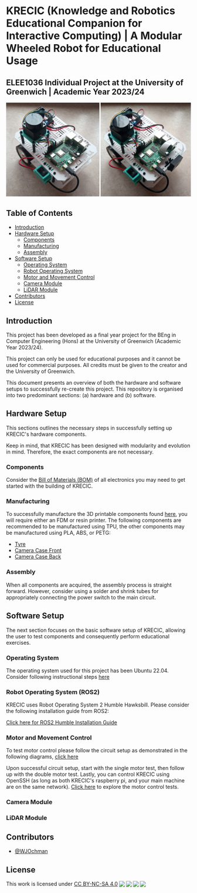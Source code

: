 # KRECIC (Knowledge and Robotics Educational Companion for Interactive Computing) | A Modular Wheeled Robot for Educational Usage
## ELEE1036 Individual Project at the University of Greenwich | Academic Year 2023/24

<p align="center">
  <img src="krecic_design/images/photographs/krecic_lidar_cam_configuration.png" alt="krecic_image" style="width: 700px; margin-right: 10px;"/>
</p>

## Table of Contents
- [Introduction](#introduction)
- [Hardware Setup](#hardware-setup)
  - [Components](#components)
  - [Manufacturing](#manufacturing)
  - [Assembly](#assembly)
- [Software Setup](#software-setup)
  - [Operating System](#operating-system)
  - [Robot Operating System](#robot-operating-system)
  - [Motor and Movement Control](#motor-and-movement-control)
  - [Camera Module](#camera-module)
  - [LiDAR Module](#lidar-module)
- [Contributors](#contributors)
- [License](#license) 

## Introduction
This project has been developed as a final year project for the BEng in Computer Engineering (Hons) at the University of Greenwich (Academic Year 2023/24). 

This project can only be used for educational purposes and it cannot be used for commercial purposes. All credits must be given to the creator and the University of Greenwich. 

This document presents an overview of both the hardware and software setups to successfully re-create this project. This repository is organised into two predominant sections: (a) hardware and (b) software.

## Hardware Setup
This sections outlines the necessary steps in successfully setting up KRECIC's hardware components. 

Keep in mind, that KRECIC has been designed with modularity and evolution in mind. Therefore, the exact components are not necessary. 

### Components
Consider the [Bill of Materials (BOM)](/krecic_design/electronics/KRECIC_BOM.pdf) of all electronics you may need to get started with the building of KRECIC.

### Manufacturing 
To successfully manufacture the 3D printable components found [here](/krecic_design/stl_files/), you will require either an FDM or resin printer. The following components are recommended to be manufactured using TPU, the other components may be manufactured using PLA, ABS, or PETG:
- [Tyre](/krecic_design/stl_files/tyre.stl)
- [Camera Case Front](/krecic_design/stl_files/raspi_camera_front.stl)
- [Camera Case Back](/krecic_design/stl_files/raspi_camera_back.stl)

### Assembly
When all components are acquired, the assembly process is straight forward. However, consider using a solder and shrink tubes for appropriately connecting the power switch to the main circuit. 

## Software Setup
The next section focuses on the basic software setup of KRECIC, allowing the user to test components and consequently perform educational exercises. 

### Operating System
The operating system used for this project has been Ubuntu 22.04. Consider following instructional steps [here](https://ubuntu.com/tutorials/how-to-install-ubuntu-desktop-on-raspberry-pi-4#1-overview)

### Robot Operating System (ROS2)
KRECIC uses Robot Operating System 2 Humble Hawksbill. Please consider the following installation guide from ROS2:

[Click here for ROS2 Humble Installation Guide](https://docs.ros.org/en/humble/Installation/Ubuntu-Install-Debians.html)

### Motor and Movement Control
To test motor control please follow the circuit setup as demonstrated in the following diagrams, [click here](/krecic_design/electronics/diagrams/testing_circuits/motor_test_diagrams.pdf)

Upon successful circuit setup, start with the single motor test, then follow up with the double motor test. Lastly, you can control KRECIC using OpenSSH (as long as both KRECIC's raspberry pi, and your main machine are on the same network). [Click here](/krecic_code/motor_control/) to explore the motor control tests.

### Camera Module

### LiDAR Module

## Contributors
- [@WJOchman](https://github.com/WJOchman)

## License
<p xmlns:cc="http://creativecommons.org/ns#" >This work is licensed under <a href="http://creativecommons.org/licenses/by-nc-sa/4.0/?ref=chooser-v1" target="_blank" rel="license noopener noreferrer" style="display:inline-block;">CC BY-NC-SA 4.0<img style="height:22px!important;margin-left:3px;vertical-align:text-bottom;" src="https://mirrors.creativecommons.org/presskit/icons/cc.svg?ref=chooser-v1"><img style="height:22px!important;margin-left:3px;vertical-align:text-bottom;" src="https://mirrors.creativecommons.org/presskit/icons/by.svg?ref=chooser-v1"><img style="height:22px!important;margin-left:3px;vertical-align:text-bottom;" src="https://mirrors.creativecommons.org/presskit/icons/nc.svg?ref=chooser-v1"><img style="height:22px!important;margin-left:3px;vertical-align:text-bottom;" src="https://mirrors.creativecommons.org/presskit/icons/sa.svg?ref=chooser-v1"></a></p>
